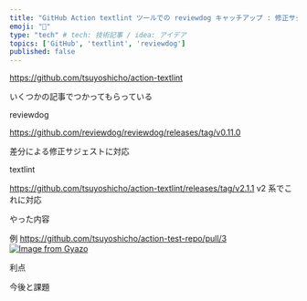 ```yaml
---
title: "GitHub Action textlint ツールでの reviewdog キャッチアップ : 修正サジェスト"
emoji: "🐶"
type: "tech" # tech: 技術記事 / idea: アイデア
topics: ['GitHub', 'textlint', 'reviewdog']
published: false
---
```



https://github.com/tsuyoshicho/action-textlint


いくつかの記事でつかってもらっている

reviewdog

https://github.com/reviewdog/reviewdog/releases/tag/v0.11.0

差分による修正サジェストに対応


textlint

https://github.com/tsuyoshicho/action-textlint/releases/tag/v2.1.1
v2 系でこれに対応


やった内容

例
https://github.com/tsuyoshicho/action-test-repo/pull/3
[![Image from Gyazo](https://i.gyazo.com/77649ba3fb4087667bad2e0079404df6.png)](https://gyazo.com/77649ba3fb4087667bad2e0079404df6)

利点



今後と課題


